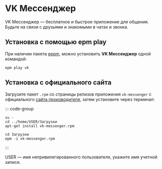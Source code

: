 # VK Мессенджер

VK Мессенджер — бесплатное и быстрое приложение для общения. Будьте на связи с друзьями и знакомыми в чатах и звонка.


## Установка c помощью epm play <Badge type="danger" text="Неофициальная сборка" />

При наличии пакета [eepm](/epm), можно установить **VK Мессенджер** одной командой:

```shell
epm play vk
```

## Установка с официального сайта 

Загрузите пакет `.rpm` со страницы релизов приложения `vk-messenger` с официального [сайта производителя](https://vk.me/app), затем установите через терминал:

::: code-group

```shell[apt-get]
su -
cd ../home/USER/Загрузки
apt-get install vk-messenger.rpm

```
```shell[epm]
сd Загрузки
epm -i vk-messenger.rpm
```
:::

USER — имя непривилегированного пользователя, укажите имя учетной записи. 